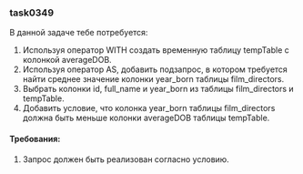 
### task0349

В данной задаче тебе потребуется:
1. Используя оператор WITH создать временную таблицу tempTable с колонкой averageDOB.
2. Используя оператор AS, добавить подзапрос, в котором требуется найти среднее значение колонки year_born таблицы film_directors.
3. Выбрать колонки id, full_name и year_born из таблицы film_directors и tempTable.
4. Добавить условие, что колонка year_born таблицы film_directors должна быть меньше колонки averageDOB таблицы tempTable.


#### Требования:
1.	Запрос должен быть реализован согласно условию.

